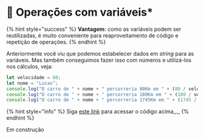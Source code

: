 # 🧪 Operações com variáveis\*

{% hint style="success" %}
**Vantagem:** como as variáveis podem ser reutilizadas, é muito conveniente para reaproveitamento de código e repetição de operações.
{% endhint %}

Anteriormente você viu que podemos estabelecer dados em _string_ para as variáveis. Mas também conseguimos fazer isso com números e utilizá-los nos cálculos, veja:

```javascript
let velocidade = 80;
let nome = "Lucas";
console.log("O carro de " + nome + " percorreria 80Km em " + (80 / velocidade) + "h");
console.log("O carro de " + nome + " percorreria 180Km em " + (180 / velocidade) + "h");
console.log("O carro de " + nome + " percorreria 1745Km em " + (1745 / velocidade) + "h");
```

{% hint style="info" %}
Siga [este link](https://esta.la/e3Y) para acessar o código acima_._
{% endhint %}

Em construção
